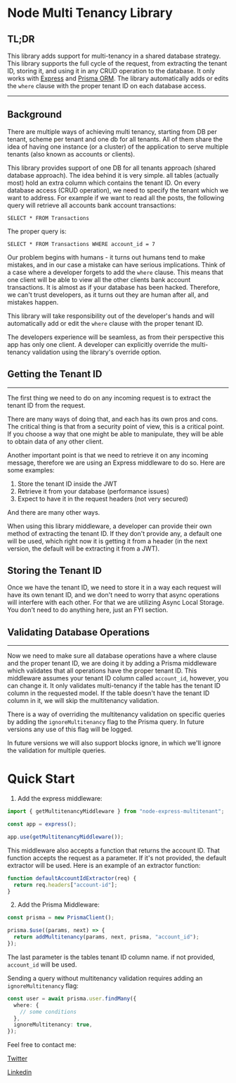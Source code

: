 # Node Multi Tenancy Library

## TL;DR

This library adds support for multi-tenancy in a shared database strategy.
This library supports the full cycle of the request, from extracting the tenant ID, storing it, and using it in any CRUD operation to the database.
It only works with [Express](https://expressjs.com/) and [Prisma ORM](https://www.prisma.io/).
The library automatically adds or edits the `where` clause with the proper tenant ID on each database access.

---

## Background

There are multiple ways of achieving multi tenancy, starting from DB per tenant, scheme per tenant and one db for all tenants.
All of them share the idea of having one instance (or a cluster) of the application to serve multiple tenants (also known as accounts or clients).

This library provides support of one DB for all tenants approach (shared database approach).
The idea behind it is very simple. all tables (actually most) hold an extra column which contains the tenant ID. On every database access (CRUD operation), we need to specify the tenant which we want to address.
For example if we want to read all the posts, the following query will retrieve all accounts bank account transactions:

`SELECT * FROM Transactions`

The proper query is:

`SELECT * FROM Transactions WHERE account_id = 7`

Our problem begins with humans - it turns out humans tend to make mistakes, and in our case a mistake can have serious implications.
Think of a case where a developer forgets to add the `where` clause. This means that one client will be able to view all the other clients bank account transactions.
It is almost as if your database has been hacked.
Therefore, we can't trust developers, as it turns out they are human after all, and mistakes happen.

This library will take responsibility out of the developer's hands and will automatically add or edit the `where` clause with the proper tenant ID.

The developers experience will be seamless, as from their perspective this app has only one client.
A developer can explicitly override the multi-tenancy validation using the library's override option.

## Getting the Tenant ID

---

The first thing we need to do on any incoming request is to extract the tenant ID from the request.

There are many ways of doing that, and each has its own pros and cons.
The critical thing is that from a security point of view, this is a critical point.
If you choose a way that one might be able to manipulate, they will be able to obtain data of any other client.

Another important point is that we need to retrieve it on any incoming message, therefore we are using an Express middleware to do so.
Here are some examples:

1. Store the tenant ID inside the JWT
2. Retrieve it from your database (performance issues)
3. Expect to have it in the request headers (not very secured)

And there are many other ways.

When using this library middleware, a developer can provide their own method of extracting the tenant ID.
If they don't provide any, a default one will be used, which right now it is getting it from a header (in the next version, the default will be extracting it from a JWT).

## Storing the Tenant ID

Once we have the tenant ID, we need to store it in a way each request will have its own tenant ID, and we don't need to worry that async operations will interfere with each other.
For that we are utilizing Async Local Storage. You don't need to do anything here, just an FYI section.

## Validating Database Operations

---

Now we need to make sure all database operations have a where clause and the proper tenant ID, we are doing it by adding a Prisma middleware which validates that all operations have the proper tenant ID.
This middleware assumes your tenant ID column called `account_id`, however, you can change it. It only validates multi-tenancy if the table has the tenant ID column in the requested model.
If the table doesn't have the tenant ID column in it, we will skip the multitenancy validation.

There is a way of overriding the multitenancy validation on specific queries by adding the `ignoreMultitenancy` flag to the Prisma query.
In future versions any use of this flag will be logged.

In future versions we will also support blocks ignore, in which we'll ignore the validation for multiple queries.

# Quick Start

1. Add the express middleware:

```ts
import { getMultitenancyMiddleware } from "node-express-multitenant";

const app = express();

app.use(getMultitenancyMiddleware());
```

This middleware also accepts a function that returns the account ID. That function accepts the request as a parameter.
If it's not provided, the default extractor will be used. Here is an example of an extractor function:

```ts
function defaultAccountIdExtractor(req) {
  return req.headers["account-id"];
}
```

2. Add the Prisma Middleware:

```ts
const prisma = new PrismaClient();

prisma.$use((params, next) => {
  return addMultitenancy(params, next, prisma, "account_id");
});
```

The last parameter is the tables tenant ID column name. if not provided, `account_id` will be used.

Sending a query without multitenancy validation requires adding an `ignoreMultitenancy` flag:

```ts
const user = await prisma.user.findMany({
  where: {
    // some conditions
  },
  ignoreMultitenancy: true,
});
```

Feel free to contact me:

[Twitter](https://twitter.com/Shaul_Zuarets)

[Linkedin](https://www.linkedin.com/in/shaul-zuarets-1a789918/)
